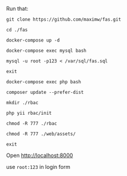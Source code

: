 
Run that:

```
git clone https://github.com/maximw/fas.git
```

```
cd ./fas
```

```
docker-compose up -d
```

```
docker-compose exec mysql bash
```

```
mysql -u root -p123 < /var/sql/fas.sql
```

```
exit
```

```
docker-compose exec php bash
```

```
composer update --prefer-dist
```

```
mkdir ./rbac
```

```
php yii rbac/init
```

```
chmod -R 777 ./rbac
```

```
chmod -R 777 ./web/assets/
```

```
exit
```

Open <a href="http://localhost:8000">http://localhost:8000</a>

use `root:123` in login form

